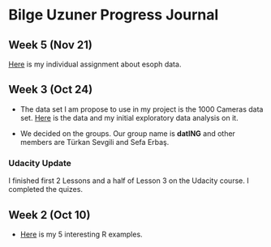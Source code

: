 # Bilge Uzuner Progress Journal

## Week 5 (Nov 21)
[Here](esoph2.html) is my individual assignment about esoph data.

## Week 3 (Oct 24)

+ The data set I am propose to use in my project is the 1000 Cameras data set. [Here](files/1000-cameras_.html) is the data and my initial exploratory data analysis on it.

+ We decided on the groups. Our group name is **datING** and other members are Türkan Sevgili and Sefa Erbaş.

### Udacity Update

I finished first 2 Lessons and a half of Lesson 3 on the Udacity course. I completed the quizes.

## Week 2 (Oct 10)

+ [Here](files/Bilge_Uzuner_HW_pj.html) is my 5 interesting R examples. 
